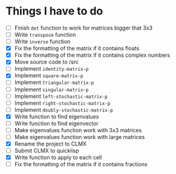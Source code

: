 # Things I have to do

- [ ] Finish `det` function to work for matrices bigger that 3x3
- [ ] Write `transpose` function
- [ ] Write `inverse` function
- [x] Fix the formatting of the matrix if it contains floats
- [x] Fix the formatting of the matrix if it contains complex numbers
- [x] Move source code to /src
- [ ] Implement `identity-matrix-p`
- [x] Implement `square-matrix-p`
- [ ] Implement `triangular-matrix-p`
- [ ] Implement `singular-matrix-p`
- [ ] Implement `left-stochastic-matrix-p`
- [ ] Implement `right-stochastic-matrix-p`
- [ ] Implement `doubly-stochastic-matrix-p`
- [x] Write function to find eigenvalues
- [ ] Write function to find eigenvector
- [ ] Make eigenvalues function work with 3x3 matrices
- [ ] Make eigenvalues function work with large matrices
- [x] Rename the project to CLMX 
- [ ] Submit CLMX to quicklisp
- [x] Write function to apply to each cell
- [ ] Fix the formatting of the matrix if it contains fractions
